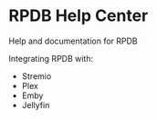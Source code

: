 # RPDB Help Center
Help and documentation for RPDB

Integrating RPDB with:
- Stremio
- Plex
- Emby
- Jellyfin
